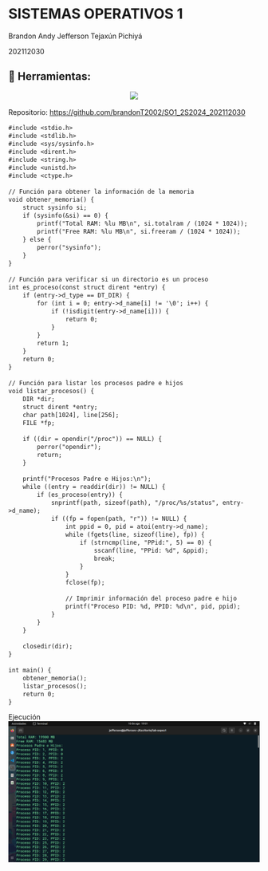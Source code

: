 # **SISTEMAS OPERATIVOS 1**

<p>Brandon Andy Jefferson Tejaxún Pichiyá</p>
<p>202112030</p>

## :wrench: Herramientas:

<div align="center">
	<a href="#">
		<img src="https://skillicons.dev/icons?i=linux,git,bash,c" />
	</a>
</div>

Repositorio: https://github.com/brandonT2002/SO1_2S2024_202112030

```
#include <stdio.h>
#include <stdlib.h>
#include <sys/sysinfo.h>
#include <dirent.h>
#include <string.h>
#include <unistd.h>
#include <ctype.h>

// Función para obtener la información de la memoria
void obtener_memoria() {
    struct sysinfo si;
    if (sysinfo(&si) == 0) {
        printf("Total RAM: %lu MB\n", si.totalram / (1024 * 1024));
        printf("Free RAM: %lu MB\n", si.freeram / (1024 * 1024));
    } else {
        perror("sysinfo");
    }
}

// Función para verificar si un directorio es un proceso
int es_proceso(const struct dirent *entry) {
    if (entry->d_type == DT_DIR) {
        for (int i = 0; entry->d_name[i] != '\0'; i++) {
            if (!isdigit(entry->d_name[i])) {
                return 0;
            }
        }
        return 1;
    }
    return 0;
}

// Función para listar los procesos padre e hijos
void listar_procesos() {
    DIR *dir;
    struct dirent *entry;
    char path[1024], line[256];
    FILE *fp;

    if ((dir = opendir("/proc")) == NULL) {
        perror("opendir");
        return;
    }

    printf("Procesos Padre e Hijos:\n");
    while ((entry = readdir(dir)) != NULL) {
        if (es_proceso(entry)) {
            snprintf(path, sizeof(path), "/proc/%s/status", entry->d_name);
            if ((fp = fopen(path, "r")) != NULL) {
                int ppid = 0, pid = atoi(entry->d_name);
                while (fgets(line, sizeof(line), fp)) {
                    if (strncmp(line, "PPid:", 5) == 0) {
                        sscanf(line, "PPid: %d", &ppid);
                        break;
                    }
                }
                fclose(fp);

                // Imprimir información del proceso padre e hijo
                printf("Proceso PID: %d, PPID: %d\n", pid, ppid);
            }
        }
    }

    closedir(dir);
}

int main() {
    obtener_memoria();
    listar_procesos();
    return 0;
}

```

Ejecución 
<img src="img1.png">